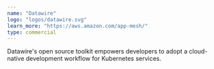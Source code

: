 ```yaml
---
name: "Datawire"
logo: "logos/datawire.svg"
learn_more: "https://aws.amazon.com/app-mesh/"
type: commercial
---
```

Datawire's open source toolkit empowers developers to adopt a cloud-native development workflow for Kubernetes services.
